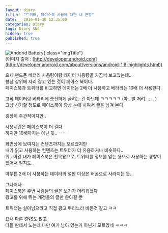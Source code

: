 ```yaml
---
layout: diary
title:  "트위터, 페이스북 사용에 대한 내 근황"
date:   2016-01-30 12:35:00
categories: Diary
tags: Diary SNS
hidden: true
published: true
---
```


![Andorid Battery](http://developer.android.com/sdk/images/battery.png){:class="imgTitle"}  
(이미지 출처 : [http://developer.android.com](http://developer.android.com/about/versions/android-1.6-highlights.html))

요새 핸드폰 베터리 사용량이랑 데이터 사용량을 가끔씩 보고있는데...  
항상 상위에 자리 잡고 있는 것이 페이스 북이다.  
페이스북과 트위터를 비교하면 데이터는 2배 더 사용하고 베터리는 10배 더 사용한다.  

고작 데이터랑 베타리에 쪼잔하게 굴려는 건 아닌데 ㅋㅋㅋㅋㅋ (아.. 발 저려....... )  
그냥 신기할 정도로 페이스북이 항상 눈에 치여서 글을 남겨 본다  

<!--more-->

굉장히 주관적이지만..

사용시간은 페이스북이 더 길다  
하지만 10배까지는 아닌 듯.. ㅡㅡ

화면상에 보여지는 컨텐츠까지는 모르겠지만  
내가 읽고 사용하는 컨텐츠는 트위터가 더 유용하거나 비슷하다..  
뭐.. 이건 내가 페이스북은 친목용으로, 트위터를 정보를 얻는 용으로 사용하는 경향이 있어서 일지도..  

아무튼 2배 더 사용하는 데이터의 절반 이상은 허공으로 사라지는 듯..  


그나저나  
페이스북은 주변 사람들의 글은 보기가 어려워졌다  
광고를 위해 뛰는 계정들의 글만 쏟아질 뿐  

트위터는 살아남으려고 직접 광고 뿌리느라 바쁜것 같고 ㅋㅋ  

요새 다른 SNS도 많고  
다들 딴데서 노는데 나만 여기 남아 있는거 아닌가 모르겠네 ㅋㅋㅋ  
